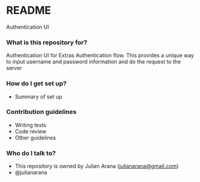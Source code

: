 # README #

Authentication UI

### What is this repository for? ###

Authentication UI for Extras Authentication flow. This provides a unique way to input username and password information and do the request to the server

### How do I get set up? ###

* Summary of set up

### Contribution guidelines ###

* Writing tests
* Code review
* Other guidelines

### Who do I talk to? ###

* This repository is owned by Julian Arana (julianarana@gmail.com)
* @julianarana